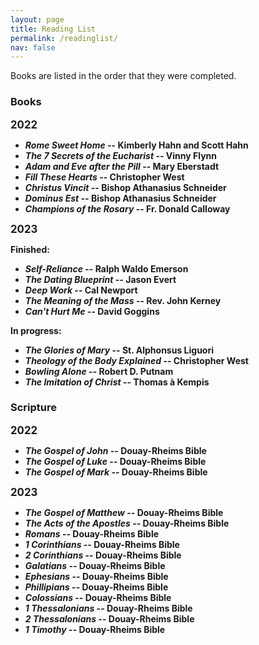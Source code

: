 ```yaml
---
layout: page
title: Reading List
permalink: /readinglist/
nav: false
---
```


Books are listed in the order that they were completed.

### Books

<b><big>2022</big><b>

- *Rome Sweet Home* -- Kimberly Hahn and Scott Hahn
- *The 7 Secrets of the Eucharist* -- Vinny Flynn
- *Adam and Eve after the Pill* -- Mary Eberstadt
- *Fill These Hearts* -- Christopher West
- *Christus Vincit* -- Bishop Athanasius Schneider
- *Dominus Est* -- Bishop Athanasius Schneider
- *Champions of the Rosary* -- Fr. Donald Calloway

<b><big>2023</big><b>

<b>Finished:<b>

- *Self-Reliance* -- Ralph Waldo Emerson
- *The Dating Blueprint* -- Jason Evert
- *Deep Work* -- Cal Newport
- *The Meaning of the Mass* -- Rev. John Kerney
- *Can't Hurt Me* -- David Goggins

<b>In progress:<b>

- *The Glories of Mary* -- St. Alphonsus Liguori
- *Theology of the Body Explained* -- Christopher West
- *Bowling Alone* -- Robert D. Putnam
- *The Imitation of Christ* -- Thomas à Kempis

### Scripture

<b><big>2022</big><b>

- *The Gospel of John* -- Douay-Rheims Bible
- *The Gospel of Luke* -- Douay-Rheims Bible
- *The Gospel of Mark* -- Douay-Rheims Bible

<b><big>2023</big><b>

- *The Gospel of Matthew* -- Douay-Rheims Bible
- *The Acts of the Apostles* -- Douay-Rheims Bible
- *Romans* -- Douay-Rheims Bible
- *1 Corinthians* -- Douay-Rheims Bible
- *2 Corinthians* -- Douay-Rheims Bible
- *Galatians* -- Douay-Rheims Bible
- *Ephesians* -- Douay-Rheims Bible
- *Phillipians* -- Douay-Rheims Bible
- *Colossians* -- Douay-Rheims Bible
- *1 Thessalonians* -- Douay-Rheims Bible
- *2 Thessalonians* -- Douay-Rheims Bible
- *1 Timothy* -- Douay-Rheims Bible
